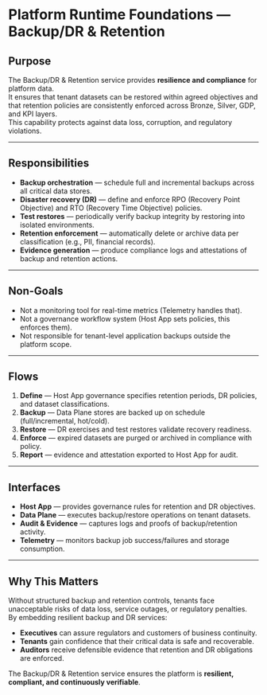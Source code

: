 # Platform Runtime Foundations — Backup/DR & Retention

## Purpose
The Backup/DR & Retention service provides **resilience and compliance** for platform data.  
It ensures that tenant datasets can be restored within agreed objectives and that retention policies are consistently enforced across Bronze, Silver, GDP, and KPI layers.  
This capability protects against data loss, corruption, and regulatory violations.

---

## Responsibilities
- **Backup orchestration** — schedule full and incremental backups across all critical data stores.  
- **Disaster recovery (DR)** — define and enforce RPO (Recovery Point Objective) and RTO (Recovery Time Objective) policies.  
- **Test restores** — periodically verify backup integrity by restoring into isolated environments.  
- **Retention enforcement** — automatically delete or archive data per classification (e.g., PII, financial records).  
- **Evidence generation** — produce compliance logs and attestations of backup and retention actions.  

---

## Non-Goals
- Not a monitoring tool for real-time metrics (Telemetry handles that).  
- Not a governance workflow system (Host App sets policies, this enforces them).  
- Not responsible for tenant-level application backups outside the platform scope.  

---

## Flows
1. **Define** — Host App governance specifies retention periods, DR policies, and dataset classifications.  
2. **Backup** — Data Plane stores are backed up on schedule (full/incremental, hot/cold).  
3. **Restore** — DR exercises and test restores validate recovery readiness.  
4. **Enforce** — expired datasets are purged or archived in compliance with policy.  
5. **Report** — evidence and attestation exported to Host App for audit.  

---

## Interfaces
- **Host App** — provides governance rules for retention and DR objectives.  
- **Data Plane** — executes backup/restore operations on tenant datasets.  
- **Audit & Evidence** — captures logs and proofs of backup/retention activity.  
- **Telemetry** — monitors backup job success/failures and storage consumption.  

---

## Why This Matters
Without structured backup and retention controls, tenants face unacceptable risks of data loss, service outages, or regulatory penalties.  
By embedding resilient backup and DR services:
- **Executives** can assure regulators and customers of business continuity.  
- **Tenants** gain confidence that their critical data is safe and recoverable.  
- **Auditors** receive defensible evidence that retention and DR obligations are enforced.  

The Backup/DR & Retention service ensures the platform is **resilient, compliant, and continuously verifiable**.
